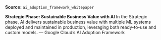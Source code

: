 **Source:** `ai_adoption_framework_whitepaper`

**Strategic Phase: Sustainable Business Value with AI**
In the Strategic phase, AI delivers sustainable business value with multiple ML systems deployed and maintained in production, leveraging both ready-to-use and custom models. — Google Cloud’s AI Adoption Framework
